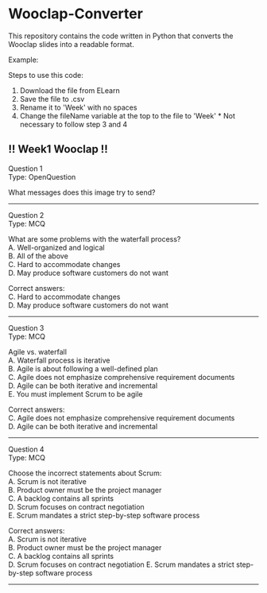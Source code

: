 # Wooclap-Converter

This repository contains the code written in Python that converts the Wooclap slides into a readable format.

Example: 

Steps to use this code:
1. Download the file from ELearn
2. Save the file to .csv 
3. Rename it to 'Week<Number>' with no spaces
4. Change the fileName variable at the top to the file to 'Week<Number>'
        * Not necessary to follow step 3 and 4

!! Week1 Wooclap !!
----------

Question 1<br/>
Type: OpenQuestion<br/>

What messages does this image try to send?

----------

Question 2<br/>
Type: MCQ

What are some problems with the waterfall process?<br/>
A. Well-organized and logical<br/>
B. All of the above<br/>
C. Hard to accommodate changes<br/>
D. May produce software customers do not want<br/>

Correct answers:<br/>
C. Hard to accommodate changes<br/>
D. May produce software customers do not want<br/>

----------

Question 3<br/>
Type: MCQ

Agile vs. waterfall<br/>
A. Waterfall process is iterative<br/>
B. Agile is about following a well-defined plan<br/>
C. Agile does not emphasize comprehensive requirement documents<br/>
D. Agile can be both iterative and incremental<br/>
E. You must implement Scrum to be agile<br/>

Correct answers:<br/>
C. Agile does not emphasize comprehensive requirement documents<br/>
D. Agile can be both iterative and incremental<br/>

----------

Question 4<br/>
Type: MCQ

Choose the incorrect statements about Scrum:<br/>
A. Scrum is not iterative<br/>
B. Product owner must be the project manager<br/>
C. A backlog contains all sprints<br/>
D. Scrum focuses on contract negotiation<br/>
E. Scrum mandates a strict step-by-step software process<br/>

Correct answers:<br/>
A. Scrum is not iterative<br/>
B. Product owner must be the project manager<br/>
C. A backlog contains all sprints<br/>
D. Scrum focuses on contract negotiation
E. Scrum mandates a strict step-by-step software process

----------

